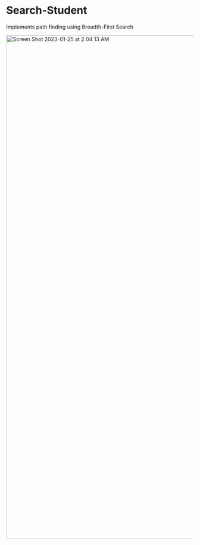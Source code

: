 # Search-Student
Implements path finding using Breadth-First Search 

<img width="1353" alt="Screen Shot 2023-01-25 at 2 04 13 AM" src="https://user-images.githubusercontent.com/55811118/214487921-59cd6cda-b596-424a-86d0-575f8f46168a.png">
